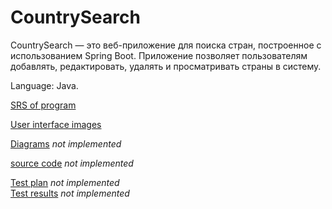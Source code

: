 # CountrySearch

CountrySearch — это веб-приложение для поиска стран, построенное с использованием Spring Boot. Приложение позволяет пользователям добавлять, редактировать, удалять и просматривать страны в систему.

Language: Java.

[SRS of program](https://github.com/snrteftelya/CountrySearchLab/blob/main/Requirements/SRS.md)

[User interface images](https://github.com/snrteftelya/CountrySearchLab/tree/main/Mockups)

[Diagrams]() _not implemented_

[source code]() _not implemented_

[Test plan]() _not implemented_ <br>
[Test results]() _not implemented_
